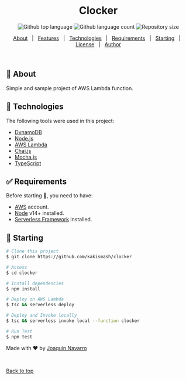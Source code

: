 <div align="center" id="top"> 
  &#xa0;

  <!-- <a href="https://clocker.netlify.app">Demo</a> -->
</div>

<h1 align="center">Clocker</h1>

<p align="center">
  <img alt="Github top language" src="https://img.shields.io/github/languages/top/kakismash/clocker?color=56BEB8">

  <img alt="Github language count" src="https://img.shields.io/github/languages/count/kakismash/clocker?color=56BEB8">

  <img alt="Repository size" src="https://img.shields.io/github/repo-size/kakismash/clocker?color=56BEB8">

  <!-- <img alt="License" src="https://img.shields.io/github/license/kakismash/clocker?color=56BEB8"> -->

  <!-- <img alt="Github issues" src="https://img.shields.io/github/issues/{{YOUR_GITHUB_USERNAME}}/clocker?color=56BEB8" /> -->

  <!-- <img alt="Github forks" src="https://img.shields.io/github/forks/{{YOUR_GITHUB_USERNAME}}/clocker?color=56BEB8" /> -->

  <!-- <img alt="Github stars" src="https://img.shields.io/github/stars/{{YOUR_GITHUB_USERNAME}}/clocker?color=56BEB8" /> -->
</p>

<!-- Status -->

<!-- <h4 align="center"> 
	🚧  Clocker 🚀 Under construction...  🚧
</h4> 

<hr> -->

<p align="center">
  <a href="#dart-about">About</a> &#xa0; | &#xa0; 
  <a href="#sparkles-features">Features</a> &#xa0; | &#xa0;
  <a href="#rocket-technologies">Technologies</a> &#xa0; | &#xa0;
  <a href="#white_check_mark-requirements">Requirements</a> &#xa0; | &#xa0;
  <a href="#checkered_flag-starting">Starting</a> &#xa0; | &#xa0;
  <a href="#memo-license">License</a> &#xa0; | &#xa0;
  <a href="https://github.com/{{YOUR_GITHUB_USERNAME}}" target="_blank">Author</a>
</p>

<br>

## :dart: About ##

Simple and sample project of AWS Lambda function.

## :rocket: Technologies ##

The following tools were used in this project:

- [DynamoDB](https://docs.aws.amazon.com/index.html?nc2=h_ql_doc_do)
- [Node.js](https://nodejs.org/en/)
- [AWS Lambda](https://aws.amazon.com/lambda/)
- [Chai.js](https://www.chaijs.com/)
- [Mocha.js](https://mochajs.org/api/mocha.js.html)
- [TypeScript](https://www.typescriptlang.org/)

## :white_check_mark: Requirements ##

Before starting :checkered_flag:, you need to have:

- [AWS](https://aws.amazon.com/account/) account.
- [Node](https://nodejs.org/en/) v14+ installed.
- [Serverless Framework](https://www.serverless.com/) installed.

## :checkered_flag: Starting ##

```bash
# Clone this project
$ git clone https://github.com/kakismash/clocker

# Access
$ cd clocker

# Install dependencies
$ npm install

# Deploy on AWS Lambda
$ tsc && serverless deploy

# Deploy and Invoke locally
$ tsc && serverless invoke local --function clocker

# Run Test
$ npm test
```

Made with :heart: by <a href="https://github.com/kakismash" target="_blank">Joaquin Navarro</a>

&#xa0;

<a href="#top">Back to top</a>
